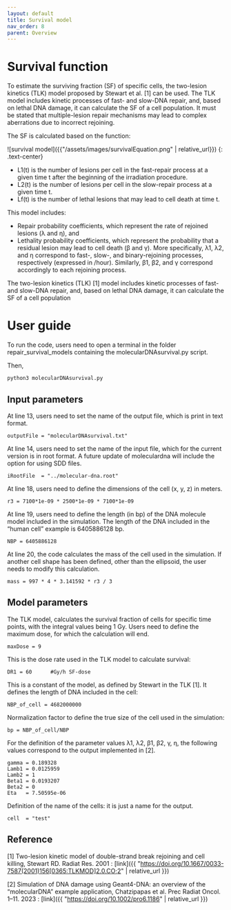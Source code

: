 ```yaml
---
layout: default
title: Survival model
nav_order: 8
parent: Overview
---
```

# Survival function

To estimate the surviving fraction (SF) of specific cells, the two-lesion kinetics (TLK) model proposed by Stewart et al. [1] can be used.
The TLK model includes kinetic processes of fast- and slow-DNA repair, and, based on lethal DNA damage, it can calculate the SF of a cell population.
It must be stated that multiple-lesion repair mechanisms may lead to complex aberrations due to incorrect rejoining.

The SF is calculated based on the function:

![survival model]({{"/assets/images/survivalEquation.png" | relative_url}})
{: .text-center}

- L1(t) is the number of lesions per cell in the fast-repair process at a given time t after the beginning of the irradiation procedure.
- L2(t) is the number of lesions per cell in the slow-repair process at a given time t.
- Lf(t) is the number of lethal lesions that may lead to cell death at time t.

This model includes:
- Repair probability coefficients, which represent the rate of rejoined lesions (λ and η), and
- Lethality probability coefficients, which represent the probability that a residual lesion may lead to cell death (β and γ).
  More specifically, λ1, λ2, and η correspond to fast-, slow-, and binary-rejoining processes, respectively (expressed in /hour). Similarly, β1, β2, and γ correspond accordingly to each rejoining process.

The two-lesion kinetics (TLK) [1] model includes kinetic processes of fast- and slow-DNA repair, and, based on lethal DNA damage, it can calculate the SF of a cell population

# User guide
To run the code, users need to open a terminal in the folder repair_survival_models containing the molecularDNAsurvival.py script.

Then,
```
python3 molecularDNAsurvival.py
```

## Input parameters

At line 13, users need to set the name of the output file, which is print in text format.
```
outputFile = "molecularDNAsurvival.txt"
```
At line 14, users need to set the name of the input file, which for the current version is in root format. A future update of moleculardna will include the option for using SDD files.
```
iRootFile  = "../molecular-dna.root"
```
At line 18, users need to define the dimensions of the cell (x, y, z) in meters.
```
r3 = 7100*1e-09 * 2500*1e-09 * 7100*1e-09
```
At line 19, users need to define the length (in bp) of the DNA molecule model included in the simulation. The length of the DNA included in the “human cell” example is 6405886128 bp.
```
NBP = 6405886128
```
At line 20, the code calculates the mass of the cell used in the simulation. If another cell shape has been defined, other than the ellipsoid, the user needs to modify this calculation.
```
mass = 997 * 4 * 3.141592 * r3 / 3
```

## Model parameters

The TLK model, calculates the survival fraction of cells for specific time points, with the integral values being 1 Gy. Users need to define the maximum dose, for which the calculation will end.
```
maxDose = 9
```
This is the dose rate used in the TLK model to calculate survival:
```
DR1 = 60      #Gy/h SF-dose
```
This is a constant of the model, as defined by Stewart in the TLK [1]. It defines the length of DNA included in the cell:
```
NBP_of_cell = 4682000000   
```
Normalization factor to define the true size of the cell used in the simulation:
```
bp = NBP_of_cell/NBP  
```      
For the definition of the parameter values λ1, λ2, β1, β2, γ, η, the following values correspond to the output implemented in [2].
```
gamma = 0.189328
Lamb1 = 0.0125959
Lamb2 = 1
Beta1 = 0.0193207   
Beta2 = 0
Eta   = 7.50595e-06
```
Definition of the name of the cells: it is just a name for the output.
```
cell  = "test"
```

## Reference
[1] Two-lesion kinetic model of double-strand break rejoining and cell killing, Stewart RD. Radiat Res. 2001 : [link]({{ "https://doi.org/10.1667/0033-7587(2001)156[0365:TLKMOD]2.0.CO;2" | relative_url }})

[2] Simulation of DNA damage using Geant4-DNA: an overview of the “molecularDNA” example application, Chatzipapas et al. Prec Radiat Oncol. 1–11. 2023 : [link]({{ "https://doi.org/10.1002/pro6.1186" | relative_url }})
